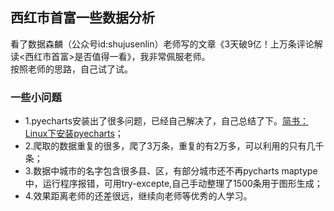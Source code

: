 西红市首富一些数据分析
---
看了数据森麟（公众号id:shujusenlin）老师写的文章《3天破9亿！上万条评论解读<西红市首富>是否值得一看》，我非常佩服老师。\
按照老师的思路，自己试了试。

### 一些小问题
* 1.pyecharts安装出了很多问题，已经自己解决了，自己总结了下。[简书：Linux下安装pyecharts](https://www.jianshu.com/p/eaad92f6d9ee)；
* 2.爬取的数据重复的很多，爬了3万条，重复的有2万多，可以利用的只有几千条；
* 3.数据中城市的名字包含很多县、区，有部分城市还不再pycharts maptype中，运行程序报错，可用try-excepte,自己手动整理了1500条用于图形生成；
* 4.效果距离老师的还差很远，继续向老师等优秀的人学习。
